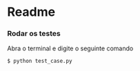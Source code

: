 # Readme

### Rodar os testes

Abra o terminal e digite o seguinte comando

    $ python test_case.py
